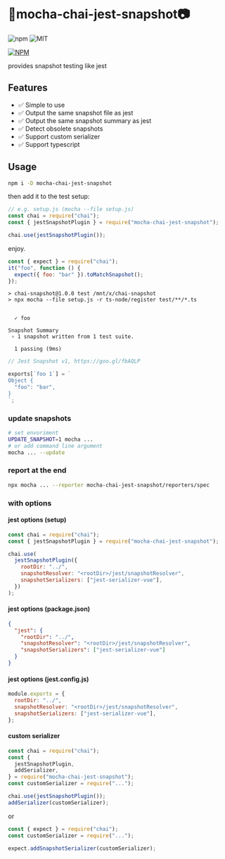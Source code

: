 # 🍵mocha-chai-jest-snapshot📷

![npm](https://img.shields.io/npm/v/mocha-chai-jest-snapshot?style=flat-square) ![MIT](https://img.shields.io/npm/l/mocha-chai-jest-snapshot?style=flat-square)

[![NPM](https://nodei.co/npm/mocha-chai-jest-snapshot.png)](https://nodei.co/npm/mocha-chai-jest-snapshot/)

provides snapshot testing like jest

## Features

- ✅ Simple to use
- ✅ Output the same snapshot file as jest
- ✅ Output the same snapshot summary as jest
- ✅ Detect obsolete snapshots
- ✅ Support custom serializer
- ✅ Support typescript

## Usage

```bash
npm i -D mocha-chai-jest-snapshot
```

then add it to the test setup:

```js
// e.g. setup.js (mocha --file setup.js)
const chai = require("chai");
const { jestSnapshotPlugin } = require("mocha-chai-jest-snapshot");

chai.use(jestSnapshotPlugin());
```

enjoy.

```js
const { expect } = require("chai");
it("foo", function () {
  expect({ foo: "bar" }).toMatchSnapshot();
});
```

```
> chai-snapshot@1.0.0 test /mnt/x/chai-snapshot
> npx mocha --file setup.js -r ts-node/register test/**/*.ts


  ✓ foo

Snapshot Summary
 › 1 snapshot written from 1 test suite.

  1 passing (9ms)
```

```js
// Jest Snapshot v1, https://goo.gl/fbAQLP

exports[`foo 1`] = `
Object {
  "foo": "bar",
}
`;
```

### update snapshots

```bash
# set envoriment
UPDATE_SNAPSHOT=1 mocha ...
# or add command line argument
mocha ... --update
```

### report at the end

```bash
npx mocha ... --reporter mocha-chai-jest-snapshot/reporters/spec
```

### with options

#### jest options (setup)

```js
const chai = require("chai");
const { jestSnapshotPlugin } = require("mocha-chai-jest-snapshot");

chai.use(
  jestSnapshotPlugin({
    rootDir: "../",
    snapshotResolver: "<rootDir>/jest/snapshotResolver",
    snapshotSerializers: ["jest-serializer-vue"],
  })
);
```

#### jest options (package.json)

```json
{
  "jest": {
    "rootDir": "../",
    "snapshotResolver": "<rootDir>/jest/snapshotResolver",
    "snapshotSerializers": ["jest-serializer-vue"]
  }
}
```

#### jest options (jest.config.js)

```js
module.exports = {
  rootDir: "../",
  snapshotResolver: "<rootDir>/jest/snapshotResolver",
  snapshotSerializers: ["jest-serializer-vue"],
};
```

#### custom serializer

```js
const chai = require("chai");
const {
  jestSnapshotPlugin,
  addSerializer,
} = require("mocha-chai-jest-snapshot");
const customSerializer = require("...");

chai.use(jestSnapshotPlugin());
addSerializer(customSerializer);
```

or

```js
const { expect } = require("chai");
const customSerializer = require("...");

expect.addSnapshotSerializer(customSerializer);
```
